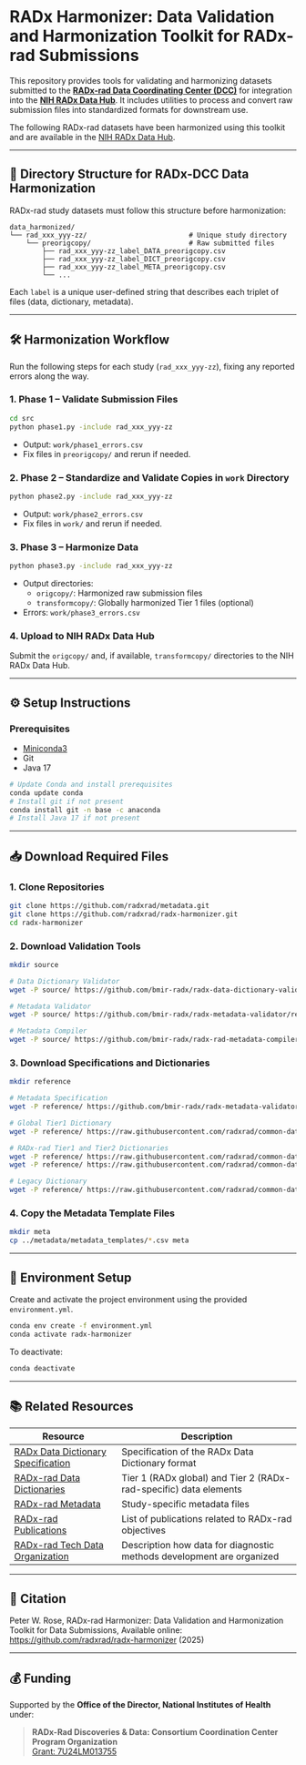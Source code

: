 # RADx Harmonizer: Data Validation and Harmonization Toolkit for RADx-rad Submissions

This repository provides tools for validating and harmonizing datasets submitted to the **[RADx-rad Data Coordinating Center (DCC)](https://www.radxrad.org/)** for integration into the **[NIH RADx Data Hub](https://radxdatahub.nih.gov/)**. It includes utilities to process and convert raw submission files into standardized formats for downstream use.

The following RADx-rad datasets have been harmonized using this toolkit and are available in the [NIH RADx Data Hub](https://radxdatahub.nih.gov/studyExplorer/studies?&facets=%5B%7B%22name%22:%22dcc%22,%22facets%22:%5B%22RADx-rad%22%5D%7D,%7B%22name%22:%22has_data_files%22,%22facets%22:%5B%22Yes%22%5D%7D%5D&sort=asc&prop=title&page=1&size=50&view=table).


---

## 📂 Directory Structure for RADx-DCC Data Harmonization

RADx-rad study datasets must follow this structure before harmonization:

```
data_harmonized/
└── rad_xxx_yyy-zz/                         # Unique study directory
    └── preorigcopy/                        # Raw submitted files
        ├── rad_xxx_yyy-zz_label_DATA_preorigcopy.csv
        ├── rad_xxx_yyy-zz_label_DICT_preorigcopy.csv
        ├── rad_xxx_yyy-zz_label_META_preorigcopy.csv
        └── ...
```
Each `label` is a unique user-defined string that describes each triplet of files (data, dictionary, metadata).

---

## 🛠 Harmonization Workflow

Run the following steps for each study (`rad_xxx_yyy-zz`), fixing any reported errors along the way.

### 1. Phase 1 – Validate Submission Files
```bash
cd src
python phase1.py -include rad_xxx_yyy-zz
```
- Output: `work/phase1_errors.csv`
- Fix files in `preorigcopy/` and rerun if needed.

### 2. Phase 2 – Standardize and Validate Copies in `work` Directory
```bash
python phase2.py -include rad_xxx_yyy-zz
```
- Output: `work/phase2_errors.csv`
- Fix files in `work/` and rerun if needed.

### 3. Phase 3 – Harmonize Data
```bash
python phase3.py -include rad_xxx_yyy-zz
```
- Output directories:
  - `origcopy/`: Harmonized raw submission files
  - `transformcopy/`: Globally harmonized Tier 1 files (optional)
- Errors: `work/phase3_errors.csv`

### 4. Upload to NIH RADx Data Hub
Submit the `origcopy/` and, if available, `transformcopy/` directories to the NIH RADx Data Hub.

---

## ⚙️ Setup Instructions

### Prerequisites

- [Miniconda3](https://docs.conda.io/en/latest/miniconda.html)
- Git
- Java 17

```bash
# Update Conda and install prerequisites
conda update conda
# Install git if not present
conda install git -n base -c anaconda
# Install Java 17 if not present
```

---

## 📥 Download Required Files

### 1. Clone Repositories
```bash
git clone https://github.com/radxrad/metadata.git
git clone https://github.com/radxrad/radx-harmonizer.git 
cd radx-harmonizer
```

### 2. Download Validation Tools
```bash
mkdir source

# Data Dictionary Validator
wget -P source/ https://github.com/bmir-radx/radx-data-dictionary-validator/releases/download/v1.3.4/radx-data-dictionary-validator-app-1.3.4.jar

# Metadata Validator
wget -P source/ https://github.com/bmir-radx/radx-metadata-validator/releases/download/v1.0.6/radx-metadata-validator-app-1.0.6.jar

# Metadata Compiler
wget -P source/ https://github.com/bmir-radx/radx-rad-metadata-compiler/releases/download/v1.0.3/radx-rad-metadata-compiler-1.0.3.jar
```

### 3. Download Specifications and Dictionaries
```bash
mkdir reference

# Metadata Specification
wget -P reference/ https://github.com/bmir-radx/radx-metadata-validator/releases/download/v1.0.6/RADxMetadataSpecification.json

# Global Tier1 Dictionary
wget -P reference/ https://raw.githubusercontent.com/radxrad/common-data-elements/refs/heads/main/cdes/RADx-global_tier1_dict_2025-06-24.csv

# RADx-rad Tier1 and Tier2 Dictionaries
wget -P reference/ https://raw.githubusercontent.com/radxrad/common-data-elements/refs/heads/main/cdes/RADx-rad_tier1_dict_2025-06-24.csv
wget -P reference/ https://raw.githubusercontent.com/radxrad/common-data-elements/refs/heads/main/cdes/RADx-rad_tier2_dict_2025-06-24.csv

# Legacy Dictionary
wget -P reference/ https://raw.githubusercontent.com/radxrad/common-data-elements/refs/heads/main/cdes/RADx-rad_legacy_dict_2025-06-24.csv
```

### 4. Copy the Metadata Template Files
```bash
mkdir meta
cp ../metadata/metadata_templates/*.csv meta
```

---

## 🧪 Environment Setup

Create and activate the project environment using the provided `environment.yml`.

```bash
conda env create -f environment.yml
conda activate radx-harmonizer
```

To deactivate:
```bash
conda deactivate
```

---

## 📚 Related Resources

| Resource | Description |
|----------|-------------|
| [RADx Data Dictionary Specification](https://github.com/bmir-radx/radx-data-dictionary-specification/blob/main/radx-data-dictionary-specification.md) | Specification of the RADx Data Dictionary format |
| [RADx-rad Data Dictionaries](https://github.com/radxrad/common-data-elements) | Tier 1 (RADx global) and Tier 2 (RADx-rad-specific) data elements |
| [RADx-rad Metadata](https://github.com/radxrad/metadata) | Study-specific metadata files |
| [RADx-rad Publications](https://github.com/radxrad/radx-destiller/blob/main/publications/radx_rad_related_publications_2025-06-17.csv) | List of publications related to RADx-rad objectives |
| [RADx-rad Tech Data Organization](RADx-rad_Tech_Data_Organization.pdf) | Description how data for diagnostic methods development are organized |

---

## 📝 Citation

Peter W. Rose, RADx-rad Harmonizer: Data Validation and Harmonization Toolkit for Data Submissions, Available online: https://github.com/radxrad/radx-harmonizer (2025)

---

## 💰 Funding

Supported by the **Office of the Director, National Institutes of Health** under:

> **RADx-Rad Discoveries & Data: Consortium Coordination Center Program Organization**  
> [Grant: 7U24LM013755](https://reporter.nih.gov/project-details/10745886)
